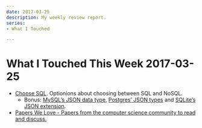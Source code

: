 ```yaml
---
date: 2017-03-25
description: My weekly review report.
series:
- What I Touched

---
```


# What I Touched This Week 2017-03-25


- [Choose SQL]( https://stateofprogress.blog/choose-sql-d017cfc08870#.u3uyxkxhr ). Optionions about choosing between SQL and NoSQL.
    - Bonus: [MySQL’s JSON data type](https://dev.mysql.com/doc/refman/5.7/en/json.html), [Postgres’ JSON types](https://www.postgresql.org/docs/9.6/static/datatype-json.html) and [SQLite’s JSON extension](https://www.sqlite.org/json1.html).
- [Papers We Love - Papers from the computer science community to read and discuss.]( https://github.com/papers-we-love/papers-we-love )

